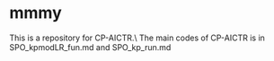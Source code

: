 # mmmy
This is a repository for CP-AICTR.\\
The main codes of CP-AICTR is in SPO_kpmodLR_fun.md and SPO_kp_run.md
